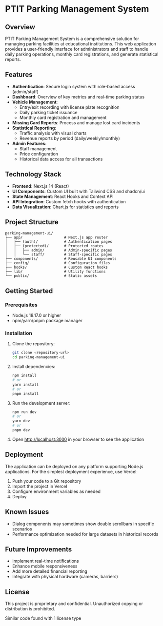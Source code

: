 # PTIT Parking Management System

## Overview

PTIT Parking Management System is a comprehensive solution for managing parking facilities at educational institutions. This web application provides a user-friendly interface for administrators and staff to handle daily parking operations, monthly card registrations, and generate statistical reports.

## Features

- **Authentication**: Secure login system with role-based access (admin/staff)
- **Dashboard**: Overview of key metrics and real-time parking status
- **Vehicle Management**:
  - Entry/exit recording with license plate recognition
  - Daily parking ticket issuance
  - Monthly card registration and management
- **Missing Card Reports**: Process and manage lost card incidents
- **Statistical Reporting**:
  - Traffic analysis with visual charts
  - Revenue reports by period (daily/weekly/monthly)
- **Admin Features**:
  - Staff management
  - Price configuration
  - Historical data access for all transactions

## Technology Stack

- **Frontend**: Next.js 14 (React)
- **UI Components**: Custom UI built with Tailwind CSS and shadcn/ui
- **State Management**: React Hooks and Context API
- **API Integration**: Custom fetch hooks with authentication
- **Data Visualization**: Chart.js for statistics and reports

## Project Structure

```
parking-management-ui/
├── app/                   # Next.js app router
│   ├── (auth)/            # Authentication pages
│   ├── (protected)/       # Protected routes
│   │   ├── admin/         # Admin-specific pages
│   │   └── staff/         # Staff-specific pages
├── components/            # Reusable UI components
├── config/                # Configuration files
├── hooks/                 # Custom React hooks
├── lib/                   # Utility functions
└── public/                # Static assets
```

## Getting Started

### Prerequisites

- Node.js 18.17.0 or higher
- npm/yarn/pnpm package manager

### Installation

1. Clone the repository:
   ```bash
   git clone <repository-url>
   cd parking-management-ui
   ```

2. Install dependencies:
   ```bash
   npm install
   # or
   yarn install
   # or
   pnpm install
   ```

3. Run the development server:
   ```bash
   npm run dev
   # or
   yarn dev
   # or 
   pnpm dev
   ```

4. Open [http://localhost:3000](http://localhost:3000) in your browser to see the application

## Deployment

The application can be deployed on any platform supporting Node.js applications. For the simplest deployment experience, use Vercel:

1. Push your code to a Git repository
2. Import the project in Vercel
3. Configure environment variables as needed
4. Deploy

## Known Issues

- Dialog components may sometimes show double scrollbars in specific scenarios
- Performance optimization needed for large datasets in historical records

## Future Improvements

- Implement real-time notifications
- Enhance mobile responsiveness
- Add more detailed financial reporting
- Integrate with physical hardware (cameras, barriers)

## License

This project is proprietary and confidential. Unauthorized copying or distribution is prohibited.

Similar code found with 1 license type